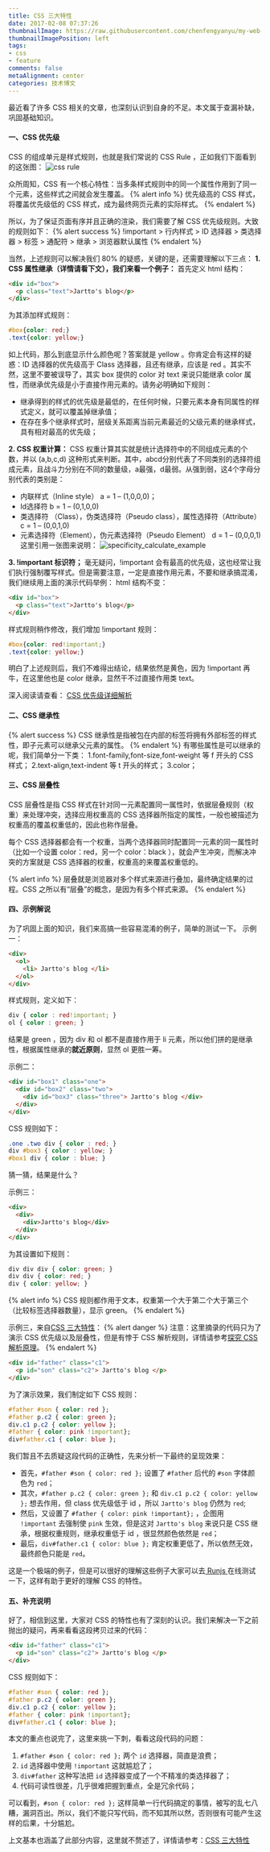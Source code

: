 ```yaml
---
title: CSS 三大特性
date: 2017-02-08 07:37:26
thumbnailImage: https://raw.githubusercontent.com/chenfengyanyu/my-web-accumulation/master/images/css/logo.png
thumbnailImagePosition: left
tags: 
- css
- feature
comments: false
metaAlignment: center
categories: 技术博文 
---
```

最近看了许多 CSS 相关的文章，也深刻认识到自身的不足。本文属于查漏补缺，巩固基础知识。
<!-- more -->
#### 一、CSS 优先级
CSS 的组成单元是样式规则，也就是我们常说的 CSS Rule ，正如我们下面看到的这张图：
![css rule](https://raw.githubusercontent.com/chenfengyanyu/my-web-accumulation/master/images/css/rule.png)

众所周知，CSS 有一个核心特性：当多条样式规则中的同一个属性作用到了同一个元素，这些样式之间就会发生覆盖。
{% alert info %}
优先级高的 CSS 样式，将覆盖优先级低的 CSS 样式，成为最终网页元素的实际样式。
{% endalert %}

所以，为了保证页面有序并且正确的渲染，我们需要了解 CSS 优先级规则。大致的规则如下：
{% alert success %}
!important > 行内样式 > ID 选择器 > 类选择器 > 标签 > 通配符 > 继承 > 浏览器默认属性
{% endalert %}

当然，上述规则可以解决我们 80% 的疑惑，关键的是，还需要理解以下三点：
**1. CSS 属性继承（详情请看下文），我们来看一个例子：**
首先定义 html 结构：
```html
<div id="box">
  <p class="text">Jartto's blog</p>
</div>
```
为其添加样式规则：
```css
#box{color: red;}
.text{color: yellow;}
```
如上代码，那么到底显示什么颜色呢？答案就是 yellow 。你肯定会有这样的疑惑：ID 选择器的优先级高于 Class 选择器，且还有继承，应该是 red 。其实不然，这里不要被误导了，其实 box 提供的 color 对 text 来说只能继承 color 属性，而继承优先级是小于直接作用元素的。请务必明确如下规则：
- 继承得到的样式的优先级是最低的，在任何时候，只要元素本身有同属性的样式定义，就可以覆盖掉继承值；
- 在存在多个继承样式时，层级关系距离当前元素最近的父级元素的继承样式，具有相对最高的优先级；

**2. CSS 权重计算：**
CSS 权重计算其实就是统计选择符中的不同组成元素的个数，并以 (a,b,c,d) 这种形式来判断。其中，abcd分别代表了不同类别的选择符组成元素，且战斗力分别在不同的数量级，a最强，d最弱。从强到弱，这4个字母分别代表的类别是：
- 内联样式（Inline style） a = 1 – (1,0,0,0)；
- Id选择符 b = 1 – (0,1,0,0)
- 类选择符 （Class），伪类选择符（Pseudo class），属性选择符（Attribute） c = 1 – (0,0,1,0)
- 元素选择符（Element），伪元素选择符（Pseudo Element） d = 1 – (0,0,0,1)
这里引用一张图来说明：
![specificity_calculate_example](http://acgtofe.com/assets/used-images/posts/201304/specificity_calculate_example.png)

**3. !important 标识符；**
毫无疑问，!important 会有最高的优先级，这也经常让我们执行强制覆写样式。但是需要注意，一定是直接作用元素，不要和继承搞混淆，我们继续用上面的演示代码举例：
html 结构不变：
```html
<div id="box">
  <p class="text">Jartto's blog</p>
</div>
```
样式规则稍作修改，我们增加 !important 规则：
```css
#box{color: red!important;}
.text{color: yellow;}
```
明白了上述规则后，我们不难得出结论，结果依然是黄色，因为 !important 再牛，在这里他也是 color 继承，显然干不过直接作用类 text。

深入阅读请查看：
[CSS 优先级详细解析](http://acgtofe.com/posts/2013/04/css-specificity-explain-in-detail)

#### 二、CSS 继承性
{% alert success %}
CSS 继承性是指被包在内部的标签将拥有外部标签的样式性，即子元素可以继承父元素的属性。
{% endalert %}
有哪些属性是可以继承的呢，我们简单分一下类：
1.font-family,font-size,font-weight 等 f 开头的 CSS 样式；
2.text-align,text-indent 等 t 开头的样式；
3.color；

#### 三、CSS 层叠性
CSS 层叠性是指 CSS 样式在针对同一元素配置同一属性时，依据层叠规则（权重）来处理冲突，选择应用权重高的 CSS 选择器所指定的属性，一般也被描述为权重高的覆盖权重低的，因此也称作层叠。

每个 CSS 选择器都会有一个权重，当两个选择器同时配置同一元素的同一属性时（比如一个设置 color：red，另一个 color：black ），就会产生冲突，而解决冲突的方案就是 CSS 选择器的权重，权重高的来覆盖权重低的。

{% alert info %}
层叠就是浏览器对多个样式来源进行叠加，最终确定结果的过程。CSS 之所以有“层叠”的概念，是因为有多个样式来源。
{% endalert %}

#### 四、示例解说
为了巩固上面的知识，我们来高搞一些容易混淆的例子，简单的测试一下。
示例一：
```html
<div>
  <ol>
    <li> Jartto's blog </li>
  </ol>
</div>
```
样式规则，定义如下：
```css
div { color : red!important; }
ol { color : green; }
```
结果是 green ，因为 div 和 ol 都不是直接作用于 li 元素，所以他们拼的是继承性，根据属性继承的**就近原则**，显然 ol 更胜一筹。

示例二：
```html
<div id="box1" class="one">
  <div id="box2" class="two">
    <div id="box3" class="three"> Jartto's blog </div>
  </div>
</div>
```
CSS 规则如下：
```css
.one .two div { color : red; }
div #box3 { color : yellow; }
#box1 div { color : blue; }
```
猜一猜，结果是什么？

示例三：
```html
<div>
  <div>
    <div>Jartto's blog</div>
  </div>
</div>
```
为其设置如下规则：
```css
div div div { color: green; }
div div { color: red; }
div { color: yellow; }
```
{% alert info %}
CSS 规则都作用于文本，权重第一个大于第二个大于第三个（比较标签选择器数量），显示 green。
{% endalert %}

示例三，来自[CSS 三大特性](http://blog.csdn.net/k491022087/article/details/52319252)：
{% alert danger %}
注意：这里摘录的代码只为了演示 CSS 优先级以及层叠性，但是有悖于 CSS 解析规则，详情请参考[探究 CSS 解析原理](http://jartto.wang/2017/11/13/Exploring-the-principle-of-CSS-parsing/)。
{% endalert %}

```html
<div id="father" class="c1">
  <p id="son" class="c2"> Jartto's blog </p>
</div>
```
为了演示效果，我们制定如下 CSS 规则：
```css
#father #son { color: red };
#father p.c2 { color: green };
div.c1 p.c2 { color: yellow };
#father { color: pink !important};
div#father.c1 { color: blue };
```
我们暂且不去质疑这段代码的正确性，先来分析一下最终的呈现效果：
- 首先，`#father #son { color: red };` 设置了 `#father` 后代的 `#son` 字体颜色为 `red`；
- 其次，`#father p.c2 { color: green };` 和 `div.c1 p.c2 { color: yellow };` 想去作用，但 class 优先级低于 id ，所以 `Jartto's blog` 仍然为 `red`;
- 然后，又设置了 `#father { color: pink !important};` ，企图用 `!important` 去强制使 `pink` 生效，但是这对 `Jartto's blog` 来说只是 CSS 继承，根据权重规则，继承权重低于 id ，很显然颜色依然是 `red`；
- 最后，`div#father.c1 { color: blue };` 肯定权重更低了，所以依然无效，最终颜色只能是 `red`。

这是一个极端的例子，但是可以很好的理解这些例子大家可以去[ Runjs ](http://runjs.cn/code)在线测试一下，这样有助于更好的理解 CSS 的特性。

#### 五、补充说明
好了，相信到这里，大家对 CSS 的特性也有了深刻的认识。我们来解决一下之前抛出的疑问，再来看看这段拷贝过来的代码：
```html
<div id="father" class="c1">
  <p id="son" class="c2"> Jartto's blog </p>
</div>
```
CSS 规则如下：
```css
#father #son { color: red };
#father p.c2 { color: green };
div.c1 p.c2 { color: yellow };
#father { color: pink !important};
div#father.c1 { color: blue };
```
本文的重点也说完了，这里来挑一下刺，看看这段代码的问题：
1. `#father #son { color: red };` 两个 `id` 选择器，简直是浪费；
2. `id` 选择器中使用 `!important` 这就尴尬了；
3. `div#father` 这种写法把 `id` 选择器变成了一个不精准的类选择器了；
4. 代码可读性很差，几乎很难把握到重点，全是冗余代码；

可以看到，`#son { color: red };` 这样简单一行代码搞定的事情，被写的乱七八糟，漏洞百出。所以，我们不能只写代码，而不知其所以然，否则很有可能产生这样的后果，十分尴尬。

上文基本也涵盖了此部分内容，这里就不赘述了，详情请参考：[CSS 三大特性](http://blog.csdn.net/k491022087/article/details/52319252)